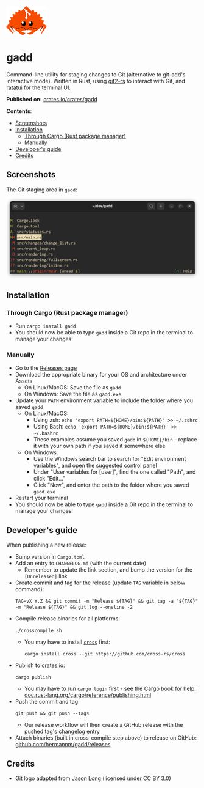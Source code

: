 <img alt="Ferris the Crab, mascot of the Rust programming language, holding Git logo" width="106" height="75" src="https://github.com/hermannm/gadd/blob/assets/ferris-the-git-crab.png?raw=true" />

# gadd

Command-line utility for staging changes to Git (alternative to git-add's interactive mode). Written
in Rust, using [git2-rs](https://github.com/rust-lang/git2-rs) to interact with Git, and
[ratatui](https://github.com/tui-rs-revival/ratatui) for the terminal UI.

**Published on:** [crates.io/crates/gadd](https://crates.io/crates/gadd)

**Contents**:

- [Screenshots](#screenshots)
- [Installation](#installation)
  - [Through Cargo (Rust package manager)](#through-cargo-rust-package-manager)
  - [Manually](#manually)
- [Developer's guide](#developers-guide)
- [Credits](#credits)

## Screenshots

The Git staging area in `gadd`:

![Screenshot of the gadd terminal application](https://github.com/hermannm/gadd/blob/assets/gadd-staging-area.png?raw=true)

## Installation

### Through Cargo (Rust package manager)

- Run `cargo install gadd`
- You should now be able to type `gadd` inside a Git repo in the terminal to manage your changes!

### Manually

- Go to the [Releases page](https://github.com/hermannm/gadd/releases)
- Download the appropriate binary for your OS and architecture under Assets
  - On Linux/MacOS: Save the file as `gadd`
  - On Windows: Save the file as `gadd.exe`
- Update your `PATH` environment variable to include the folder where you saved `gadd`
  - On Linux/MacOS:
    - Using zsh: `echo 'export PATH=${HOME}/bin:${PATH}' >> ~/.zshrc`
    - Using Bash: `echo 'export PATH=${HOME}/bin:${PATH}' >> ~/.bashrc`
    - These examples assume you saved `gadd` in `${HOME}/bin` - replace it with your own path if you
      saved it somewhere else
  - On Windows:
    - Use the Windows search bar to search for "Edit environment variables", and open the suggested
      control panel
    - Under "User variables for \[user\]", find the one called "Path", and click "Edit..."
    - Click "New", and enter the path to the folder where you saved `gadd.exe`
- Restart your terminal
- You should now be able to type `gadd` inside a Git repo in the terminal to manage your changes!

## Developer's guide

When publishing a new release:

- Bump version in `Cargo.toml`
- Add an entry to `CHANGELOG.md` (with the current date)
  - Remember to update the link section, and bump the version for the `[Unreleased]` link
- Create commit and tag for the release (update `TAG` variable in below command):
  ```
  TAG=vX.Y.Z && git commit -m "Release ${TAG}" && git tag -a "${TAG}" -m "Release ${TAG}" && git log --oneline -2
  ```
- Compile release binaries for all platforms:
  ```
  ./crosscompile.sh
  ```
  - You may have to install [`cross`](https://github.com/cross-rs/cross) first:
    ```
    cargo install cross --git https://github.com/cross-rs/cross
    ```
- Publish to [crates.io](https://crates.io):
  ```
  cargo publish
  ```
  - You may have to run `cargo login` first - see the Cargo book for help:
    [doc.rust-lang.org/cargo/reference/publishing.html](https://doc.rust-lang.org/cargo/reference/publishing.html)
- Push the commit and tag:
  ```
  git push && git push --tags
  ```
  - Our release workflow will then create a GitHub release with the pushed tag's changelog entry
- Attach binaries (built in cross-compile step above) to release on GitHub:
  [github.com/hermannm/gadd/releases](https://github.com/hermannm/gadd/releases)

## Credits

- Git logo adapted from [Jason Long](https://git-scm.com/downloads/logos) (licensed under
  [CC BY 3.0](https://creativecommons.org/licenses/by/3.0/))
